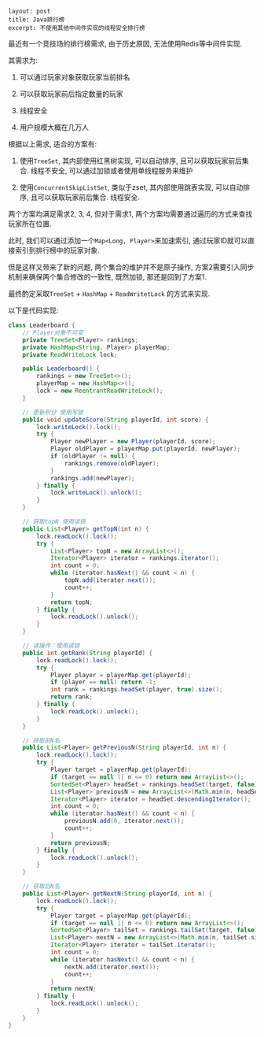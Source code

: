 ```
layout: post
title: Java排行榜
excerpt: 不使用其他中间件实现的线程安全排行榜
```

最近有一个竞技场的排行榜需求, 由于历史原因, 无法使用Redis等中间件实现. 

其需求为:

1. 可以通过玩家对象获取玩家当前排名

2. 可以获取玩家前后指定数量的玩家

3. 线程安全

4. 用户规模大概在几万人

根据以上需求, 适合的方案有:

1. 使用`TreeSet`, 其内部使用红黑树实现, 可以自动排序, 且可以获取玩家前后集合. 线程不安全, 可以通过加锁或者使用单线程服务来维护

2. 使用`ConcurrentSkipListSet`, 类似于zset, 其内部使用跳表实现, 可以自动排序, 且可以获取玩家前后集合. 线程安全.

两个方案均满足需求2, 3, 4, 但对于需求1, 两个方案均需要通过遍历的方式来查找玩家所在位置.

此时, 我们可以通过添加一个`Map<Long, Player>`来加速索引, 通过玩家ID就可以直接索引到排行榜中的玩家对象.

但是这样又带来了新的问题, 两个集合的维护并不是原子操作, 方案2需要引入同步机制来确保两个集合修改的一致性, 既然加锁, 那还是回到了方案1.

最终酌定采取`TreeSet` + `HashMap` + `ReadWritetLock` 的方式来实现.

以下是代码实现: 

```java
class Leaderboard {
    // Player对象不可变
    private TreeSet<Player> rankings;
    private HashMap<String, Player> playerMap;
    private ReadWriteLock lock;

    public Leaderboard() {
        rankings = new TreeSet<>();
        playerMap = new HashMap<>();
        lock = new ReentrantReadWriteLock();
    }

    // 更新积分 使用写锁
    public void updateScore(String playerId, int score) {
        lock.writeLock().lock();
        try {
            Player newPlayer = new Player(playerId, score);
            Player oldPlayer = playerMap.put(playerId, newPlayer);
            if (oldPlayer != null) {
                rankings.remove(oldPlayer);
            }
            rankings.add(newPlayer);
        } finally {
            lock.writeLock().unlock();
        }
    }

    // 获取topN 使用读锁
    public List<Player> getTopN(int n) {
        lock.readLock().lock();
        try {
            List<Player> topN = new ArrayList<>();
            Iterator<Player> iterator = rankings.iterator();
            int count = 0;
            while (iterator.hasNext() && count < n) {
                topN.add(iterator.next());
                count++;
            }
            return topN;
        } finally {
            lock.readLock().unlock();
        }
    }

    // 读操作：使用读锁
    public int getRank(String playerId) {
        lock.readLock().lock();
        try {
            Player player = playerMap.get(playerId);
            if (player == null) return -1;
            int rank = rankings.headSet(player, true).size();
            return rank;
        } finally {
            lock.readLock().unlock();
        }
    }

    // 获取前N名
    public List<Player> getPreviousN(String playerId, int n) {
        lock.readLock().lock();
        try {
            Player target = playerMap.get(playerId);
            if (target == null || n <= 0) return new ArrayList<>();
            SortedSet<Player> headSet = rankings.headSet(target, false);
            List<Player> previousN = new ArrayList<>(Math.min(n, headSet.size()));
            Iterator<Player> iterator = headSet.descendingIterator();
            int count = 0;
            while (iterator.hasNext() && count < n) {
                previousN.add(0, iterator.next());
                count++;
            }
            return previousN;
        } finally {
            lock.readLock().unlock();
        }
    }

    // 获取后N名
    public List<Player> getNextN(String playerId, int n) {
        lock.readLock().lock();
        try {
            Player target = playerMap.get(playerId);
            if (target == null || n <= 0) return new ArrayList<>();
            SortedSet<Player> tailSet = rankings.tailSet(target, false);
            List<Player> nextN = new ArrayList<>(Math.min(n, tailSet.size()));
            Iterator<Player> iterator = tailSet.iterator();
            int count = 0;
            while (iterator.hasNext() && count < n) {
                nextN.add(iterator.next());
                count++;
            }
            return nextN;
        } finally {
            lock.readLock().unlock();
        }
    }
}

```
